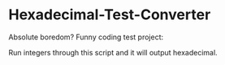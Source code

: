 # Hexadecimal-Test-Converter
Absolute boredom? 
Funny coding test project:

Run integers through this script and it will output hexadecimal.
